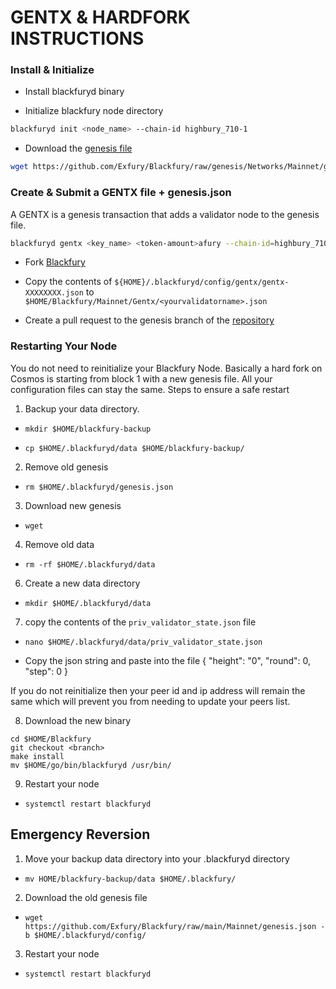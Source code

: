 # GENTX & HARDFORK INSTRUCTIONS

### Install & Initialize

-   Install blackfuryd binary

-   Initialize blackfury node directory

```bash
blackfuryd init <node_name> --chain-id highbury_710-1
```

-   Download the [genesis file](https://github.com/Exfury/Blackfury/raw/genesis/Networks/Mainnet/genesis.json)

```bash
wget https://github.com/Exfury/Blackfury/raw/genesis/Networks/Mainnet/genesis.json -b $HOME/.blackfuryd/config
```

### Create & Submit a GENTX file + genesis.json

A GENTX is a genesis transaction that adds a validator node to the genesis file.

```bash
blackfuryd gentx <key_name> <token-amount>afury --chain-id=highbury_710-1 --moniker=<your_moniker> --commission-max-change-rate=0.01 --commission-max-rate=0.10 --commission-rate=0.05 --details="<details here>" --security-contact="<email>" --website="<website>"
```

-   Fork [Blackfury](https://github.com/Exfury/Blackfury)

-   Copy the contents of `${HOME}/.blackfuryd/config/gentx/gentx-XXXXXXXX.json` to `$HOME/Blackfury/Mainnet/Gentx/<yourvalidatorname>.json`

-   Create a pull request to the genesis branch of the [repository](https://github.com/Exfury/Blackfury/Mainnet/gentx)

### Restarting Your Node

You do not need to reinitialize your Blackfury Node. Basically a hard fork on Cosmos is starting from block 1 with a new genesis file. All your configuration files can stay the same. Steps to ensure a safe restart

1. Backup your data directory.

-   `mkdir $HOME/blackfury-backup`

-   `cp $HOME/.blackfuryd/data $HOME/blackfury-backup/`

2. Remove old genesis

-   `rm $HOME/.blackfuryd/genesis.json`

3. Download new genesis

-   `wget`

4. Remove old data

-   `rm -rf $HOME/.blackfuryd/data`

6. Create a new data directory

-   `mkdir $HOME/.blackfuryd/data`

7. copy the contents of the `priv_validator_state.json` file 

-   `nano $HOME/.blackfuryd/data/priv_validator_state.json`

-   Copy the json string and paste into the file
 {
"height": "0",
 "round": 0,
 "step": 0
 }

If you do not reinitialize then your peer id and ip address will remain the same which will prevent you from needing to update your peers list.

8. Download the new binary

```
cd $HOME/Blackfury
git checkout <branch>
make install
mv $HOME/go/bin/blackfuryd /usr/bin/
```

9. Restart your node

-   `systemctl restart blackfuryd`

## Emergency Reversion

1. Move your backup data directory into your .blackfuryd directory

-   `mv HOME/blackfury-backup/data $HOME/.blackfury/`

2. Download the old genesis file

-   `wget https://github.com/Exfury/Blackfury/raw/main/Mainnet/genesis.json -b $HOME/.blackfuryd/config/`

3. Restart your node

-   `systemctl restart blackfuryd`
